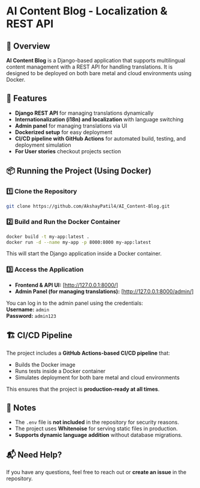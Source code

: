 # AI Content Blog - Localization & REST API

## 📌 Overview

**AI Content Blog** is a Django-based application that supports multilingual content management with a REST API for handling translations. It is designed to be deployed on both bare metal and cloud environments using Docker.

## 🚀 Features

- **Django REST API** for managing translations dynamically
- **Internationalization (i18n) and localization** with language switching
- **Admin panel** for managing translations via UI
- **Dockerized setup** for easy deployment
- **CI/CD pipeline with GitHub Actions** for automated build, testing, and deployment simulation
- **For User stories** checkout projects section

## 📦 Running the Project (Using Docker)

### 1️⃣ Clone the Repository

```sh
git clone https://github.com/AkshayPatil4/AI_Content-Blog.git
```

### 2️⃣ Build and Run the Docker Container

```sh
docker build -t my-app:latest .
docker run -d --name my-app -p 8000:8000 my-app:latest
```

This will start the Django application inside a Docker container.

### 3️⃣ Access the Application

- **Frontend & API UI:** [http://127.0.0.1:8000/]
- **Admin Panel (for managing translations):** [http://127.0.0.1:8000/admin/]

You can log in to the admin panel using the credentials:  
**Username:** `admin`  
**Password:** `admin123`  

## 🏗 CI/CD Pipeline

The project includes a **GitHub Actions-based CI/CD pipeline** that:

- Builds the Docker image
- Runs tests inside a Docker container
- Simulates deployment for both bare metal and cloud environments

This ensures that the project is **production-ready at all times**.

## 📝 Notes

- The `.env` file is **not included** in the repository for security reasons.
- The project uses **Whitenoise** for serving static files in production.
- **Supports dynamic language addition** without database migrations.

## 📬 Need Help?

If you have any questions, feel free to reach out or **create an issue** in the repository.
